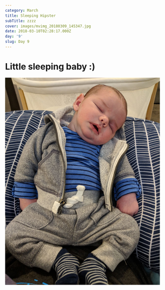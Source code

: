 ```yaml
---
category: March
title: Sleeping Hipster
subTitle: zzzz
cover: images/mvimg_20180309_145347.jpg
date: 2018-03-10T02:28:17.000Z
day: '9'
slug: Day 9
---
```

# Little sleeping baby :)

![milo](images/mvimg_20180309_145347.jpg)
